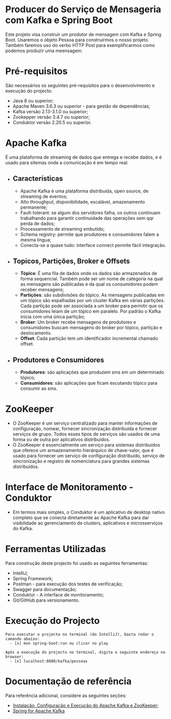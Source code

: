 # Producer do Serviço de Mensageria com Kafka e Spring Boot
Este projeto visa construir um produtor de mensagem com Kafka e Spring Boot. 
Usaremos o objeto Pessoa para construirmos o nosso projeto. Também faremos uso do verbo HTTP Post para exemplificarmos como podemos produzir uma meensagem.

# Pré-requisitos
São necessários os seguintes pré-requisitos para o desenvolvimento e execução do projecto:
  - Java 8 ou superior;
  - Apache Maven 3.6.3 ou superior - para gestão de dependências;
  - Kafka versão 2.13-3.1.0 ou superior;
  - Zookepper versão 3.4.7 ou superior;
  - Conduktor versão 2.20.5 ou superior.
 
# Apache Kafka
 É uma plataforma de streaming de dados que entrega e recebe dados, e é usado para sitemas onde a comunicação é em tempo real.
   - ## Características
        - Apache Kafka é uma plataforma distribuída, open source, de streaming de eventos;
        - Alto throughput, disponibilidade, escalável, amazenamento permanente;
        - Fault-tolerant: se algum dos servidores falha, os outros continuam trabalhando para garantir continuidade das operações sem qqr perda de dados;
        - Processamento de streaming embutido;
        - Schema registry: permite que produtores e consumidores falem a mesma lingua;
        - Conecta-se a quase tudo: interface connect permite fácil integração.
        
   - ## Topicos, Partições, Broker e Offsets
        - **Tópico**: É uma fila de dados onde os dados são armazenados de forma sequencial. Também pode ser um nome de categoria na qual as mensagens são publicadas e da qual os consumidores podem receber mensagens;
        - **Partições**: são subdivisões do tópico. As mensagens publicadas em um tópico são espalhadas por um cluster Kafka em várias partições. Cada partição pode ser associada a um broker para permitir que os consumidores leiam de um tópico em paralelo.
            Por padrão o Kafka inicia com uma única partição;
        - **Broker**: Um broker recebe mensagens de produtores e consumidores buscam mensagens do broker por tópico, partição e deslocamento.
        - **Offset**: Cada partição tem um identificador incremental chamado offset.
    			
   - ## Produtores e Consumidores
        - **Produtores**: são aplicações que produzem sms em um determinado tópico;
        - **Consumidores**: são aplicações que ficam escutando tópico para consumir as sms.
        
# ZooKeeper
   - O ZooKeeper é um serviço centralizado para manter informações de configuração, nomear, fornecer sincronização distribuída e fornecer serviços de grupo. Todos esses tipos de serviços são usados ​​de uma forma ou de outra por aplicativos distribuídos.
   - O ZooKeeper é essencialmente um serviço para sistemas distribuídos que oferece um armazenamento hierárquico de chave-valor, que é usado para fornecer um serviço de configuração distribuído, serviço de sincronização e registro de nomenclatura para grandes sistemas distribuídos.
   
# Interface de Monitoramento - Conduktor
   - Em termos mais simples, o Conduktor é um aplicativo de desktop nativo completo que se conecta diretamente ao Apache Kafka para dar visibilidade ao gerenciamento de clusters, aplicativos e microsserviços do Kafka.
   
# Ferramentas Utilizadas
Para construção deste projecto foi usado as seguintes ferramentas:

  - IntelliJ;
  - Spring Framework;
  - Postman - para execução dos testes de verificação;
  - Swagger para documentação;
  - Conduktor - A interface de monitoramento;
  - Git/GitHub para versionamento.

# Execução do Projecto
    Para executar o projecto no terminal (do IntelliJ), basta rodar o camando abaixo:
      - [x] mvn spring-boot:run ou clicar no play

    Após a execução do projecto no terminal, digita o seguinte endereço no browser:
      - [x] localhost:8080/kafka/pessoas

# Documentação de referência
Para referência adicional, considere as seguintes seções:
* [Instalação, Configuração e Execução do Apache Kafka e ZooKeeper](https://www.geeksforgeeks.org/how-to-install-and-run-apache-kafka-on-windows/);
* [Spring for Apache Kafka](https://docs.spring.io/spring-boot/docs/2.6.3/reference/htmlsingle/#boot-features-kafka)